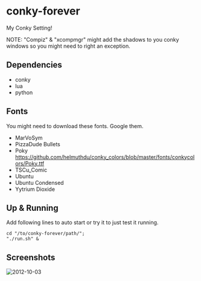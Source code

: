 # conky-forever

My Conky Setting!

NOTE: "Compiz" & "xcompmgr" might add the shadows to you conky windows so you might need to right an exception.

## Dependencies

* conky
* lua
* python

## Fonts

You might need to download these fonts. Google them.

* MarVoSym
* PizzaDude Bullets
* Poky https://github.com/helmuthdu/conky_colors/blob/master/fonts/conkycolors/Poky.ttf
* TSCu_Comic
* Ubuntu
* Ubuntu Condensed
* Yytrium Dioxide


## Up & Running

Add following lines to auto start or try it to just test it running.

    cd "/to/conky-forever/path/";
    "./run.sh" &


## Screenshots

![2012-10-03](https://lh5.googleusercontent.com/-iTxKedODpIw/UGv36LsVSlI/AAAAAAAACgA/FrpY1D9X7h8/s800/2012-10-03-141140_1280x800_scrot.png)
